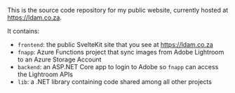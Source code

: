 This is the source code repository for my public website, currently hosted at https://ldam.co.za.

It contains:

- `frontend`: the public SvelteKit site that you see at https://ldam.co.za
- `fnapp`: Azure Functions project that sync images from Adobe Lightroom to an Azure Storage Account
- `backend`: an ASP.NET Core app to login to Adobe so `fnapp` can access the Lightroom APIs
- `lib`: a .NET library containing code shared among all other projects
